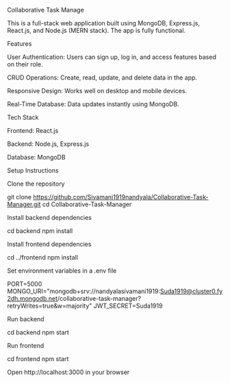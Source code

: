 Collaborative Task Manage

This is a full-stack web application built using MongoDB, Express.js, React.js, and Node.js (MERN stack). The app is fully functional.

Features

User Authentication: Users can sign up, log in, and access features based on their role.

CRUD Operations: Create, read, update, and delete data in the app.

Responsive Design: Works well on desktop and mobile devices.

Real-Time Database: Data updates instantly using MongoDB.

Tech Stack

Frontend: React.js

Backend: Node.js, Express.js

Database: MongoDB

Setup Instructions

Clone the repository

git clone https://github.com/Sivamani1919nandyala/Collaborative-Task-Manager.git
cd Collaborative-Task-Manager


Install backend dependencies

cd backend
npm install


Install frontend dependencies

cd ../frontend
npm install


Set environment variables in a .env file

PORT=5000
MONGO_URI="mongodb+srv://nandyalasivamani1919:Suda1919@cluster0.fy2dh.mongodb.net/collaborative-task-manager?retryWrites=true&w=majority"
JWT_SECRET=Suda1919



Run backend

cd backend
npm start


Run frontend

cd frontend
npm start


Open http://localhost:3000
 in your browser

